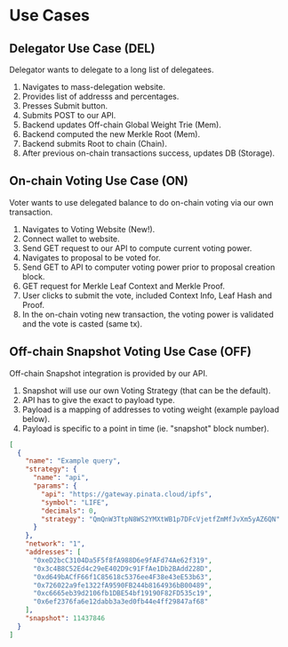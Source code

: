 # Use Cases

## Delegator Use Case (DEL)

Delegator wants to delegate to a long list of delegatees.
 
1. Navigates to mass-delegation website.
1. Provides list of addresss and percentages.
1. Presses Submit button.
1. Submits POST to our API.
1. Backend updates Off-chain Global Weight Trie (Mem).
1. Backend computed the new Merkle Root (Mem).
1. Backend submits Root to chain (Chain).
1. After previous on-chain transactions success, updates DB (Storage).

## On-chain Voting Use Case (ON)

Voter wants to use delegated balance to do on-chain voting via our own transaction.

1. Navigates to Voting Website (New!).
1. Connect wallet to website.
1. Send GET request to our API to compute current voting power.
1. Navigates to proposal to be voted for.
1. Send GET to API to computer voting power prior to proposal creation block.
1. GET request for Merkle Leaf Context and Merkle Proof.
1. User clicks to submit the vote, included Context Info, Leaf Hash and Proof.
1. In the on-chain voting new transaction, the voting power is validated and the vote is casted (same tx).

## Off-chain Snapshot Voting Use Case (OFF)

Off-chain Snapshot integration is provided by our API.

1. Snapshot will use our own Voting Strategy (that can be the default).
1. API has to give the exact to payload type.
1. Payload is a mapping of addresses to voting weight (example payload below).
1. Payload is specific to a point in time (ie. "snapshot" block number).

```json
[
  {
    "name": "Example query",
    "strategy": {
      "name": "api",
      "params": {
        "api": "https://gateway.pinata.cloud/ipfs",
        "symbol": "LIFE",
        "decimals": 0,
        "strategy": "QmQnW3TtpN8WS2YMXtWB1p7DFcVjetfZmMfJvXm5yAZ6QN"
      }
    },
    "network": "1",
    "addresses": [
      "0xeD2bcC3104Da5F5f8fA988D6e9fAFd74Ae62f319",
      "0x3c4B8C52Ed4c29eE402D9c91FfAe1Db2BAdd228D",
      "0xd649bACfF66f1C85618c5376ee4F38e43eE53b63",
      "0x726022a9fe1322fA9590FB244b8164936bB00489",
      "0xc6665eb39d2106fb1DBE54bf19190F82FD535c19",
      "0x6ef2376fa6e12dabb3a3ed0fb44e4ff29847af68"
    ],
    "snapshot": 11437846
  }
]
```
